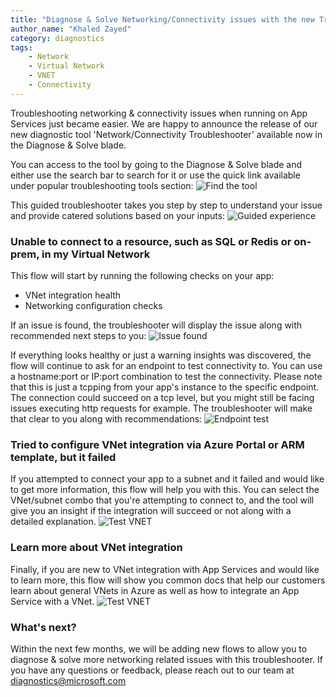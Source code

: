 ```yaml
---
title: "Diagnose & Solve Networking/Connectivity issues with the new Troubleshooter"
author_name: "Khaled Zayed"
category: diagnostics
tags:                                                           
    - Network
    - Virtual Network
    - VNET
    - Connectivity
---
```


Troubleshooting networking & connectivity issues when running on App Services just became easier. We are happy to announce the release of our new diagnostic tool 'Network/Connectivity Troubleshooter' available now in the Diagnose & Solve blade. 

You can access to the tool by going to the Diagnose & Solve blade and either use the search bar to search for it or use the quick link available under popular troubleshooting tools section:
![Find the tool]({{site.baseurl}}/media/2021/04/NT-homepage.png)

This guided troubleshooter takes you step by step to understand your issue and provide catered solutions based on your inputs:
![Guided experience]({{site.baseurl}}/media/2021/04/NT-flows.png)

### Unable to connect to a resource, such as SQL or Redis or on-prem, in my Virtual Network 

This flow will start by running the following checks on your app:
* VNet integration health
* Networking configuration checks

If an issue is found, the troubleshooter will display the issue along with recommended next steps to you:
![Issue found]({{site.baseurl}}/media/2021/04/NT-checks.png)


If everything looks healthy or just a warning insights was discovered, the flow will continue to ask for an endpoint to test connectivity to. You can use a hostname:port or IP:port combination to test the connectivity. Please note that this is just a tcpping from your app's instance to the specific endpoint. The connection could succeed on a tcp level, but you might still be facing issues executing http requests for example. The troubleshooter will make that clear to you along with recommendations:
![Endpoint test]({{site.baseurl}}/media/2021/04/NT-connectivity.png)

### Tried to configure VNet integration via Azure Portal or ARM template, but it failed

If you attempted to connect your app to a subnet and it failed and would like to get more information, this flow will help you with this. You can select the VNet/subnet combo that you're attempting to connect to, and the tool will give you an insight if the integration will succeed or not along with a detailed explanation.
![Test VNET]({{site.baseurl}}/media/2021/04/NT-testVNet.png)


### Learn more about VNet integration
Finally, if you are new to VNet integration with App Services and would like to learn more, this flow will show you common docs that help our customers learn about general VNets in Azure as well as how to integrate an App Service with a VNet.
![Test VNET]({{site.baseurl}}/media/2021/04/NT-Learn.png)


### What's next?

Within the next few months, we will be adding new flows to allow you to diagnose & solve more networking related issues with this troubleshooter. If you have any questions or feedback, please reach out to our team at  [diagnostics@microsoft.com](mailto:diagnostics@microsoft.com)
